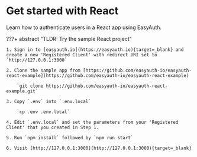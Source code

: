 # Get started with React

Learn how to authenticate users in a React app using EasyAuth.


???+ abstract "TLDR: Try the sample React project"

    1. Sign in to [easyauth.io](https://easyauth.io){target=_blank} and create a new 'Registered Client' with redirect URI set to `http://127.0.0.1:3000`
    
    2. Clone the sample app from [https://github.com/easyauth-io/easyauth-react-example](https://github.com/easyauth-io/easyauth-react-example)

        `git clone https://github.com/easyauth-io/easyauth-react-example.git`

    3. Copy `.env` into `.env.local`

        `cp .env .env.local`

    4. Edit `.env.local` and set the parameters from your 'Registered Client' that you created in Step 1.

    5. Run `npm install` followed by `npm run start`

    6. Visit [http://127.0.0.1:3000](http://127.0.0.1:3000){target=_blank}

